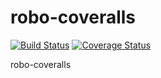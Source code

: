 robo-coveralls
==============

[![Build Status](https://travis-ci.org/cloak-php/robo-coveralls.svg?branch=master)](https://travis-ci.org/cloak-php/robo-coveralls)
[![Coverage Status](https://coveralls.io/repos/cloak-php/robo-coveralls/badge.png)](https://coveralls.io/r/cloak-php/robo-coveralls)

robo-coveralls

